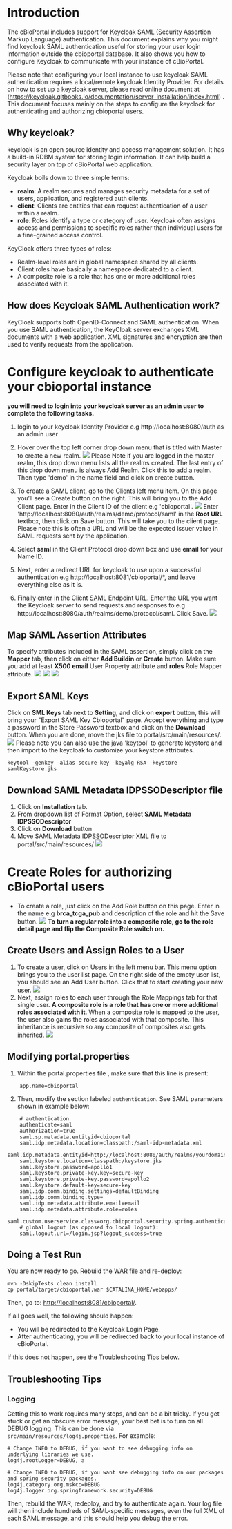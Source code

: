# Introduction

The cBioPortal includes support for Keycloak SAML (Security Assertion Markup Language) authentication. This document explains why you might find keycloak SAML authentication useful for storing your user login information outside 
the cbioportal database. It also shows you how to configure Keycloak to communicate with your instance of cBioPortal.

Please note that configuring your local instance to use keycloak SAML authentication requires a local/remote keycloak Identity Provider. For details on how to set up a keycloak server, please read online document at (https://keycloak.gitbooks.io/documentation/server_installation/index.html) .  
This document focuses mainly on the steps to configure the keyclock for authenticating and authorizing cbioportal users.  

## Why keycloak?

keycloak is an open source identity and access management solution. It has a build-in RDBM system for storing login information. It can help build a security layer on top of cBioPortal web application.

Keycloak boils down to three simple terms:
* **realm**: A realm secures and manages security metadata for a set of users, application, and registered auth clients.
* **client**: Clients are entities that can request authentication of a user within a realm.
* **role**: Roles identify a type or category of user. Keycloak often assigns access and permissions to specific roles rather than individual users for a fine-grained access control. 

KeyCloak offers three types of roles: 
* Realm-level roles are in global namespace shared by all clients. 
* Client roles have basically a namespace dedicated to a client. 
* A composite role is a role that has one or more additional roles associated with it. 


## How does Keycloak SAML Authentication work?

KeyCloak supports both OpenID-Connect and SAML authentication. When you use SAML authentication, the KeyCloak server exchanges XML documents with a web application. XML signatures and encryption are then used to verify requests from the application.

# Configure keycloak to authenticate your cbioportal instance
**you will need to login into your keycloak server as an admin user to complete the following tasks.**
1. login to your keycloak Identity Provider e.g http://localhost:8080/auth as an admin user
2. Hover over the top left corner drop down menu that is titled with Master to create a new realm. 
![](images/previews/add-realm.png)
Please Note if you are logged in the master realm, this drop down menu lists all the realms created. The last entry of this drop down menu is always Add Realm. Click this to add a realm. Then type 'demo' in the name field and click on create button.
3. To create a SAML client, go to the Clients left menu item. On this page you’ll see a Create button on the right. This will bring you to the Add Client page.
Enter in the Client ID of the client e.g 'cbioportal'. 
![](images/previews/add-client.png)
Enter 'http://localhost:8080/auth/realms/demo/protocol/saml' in the **Root URL** textbox, then click on Save button. This will take you to the client page.
Please note this is often a URL and will be the expected issuer value in SAML requests sent by the application. 

4. Select **saml** in the Client Protocol drop down box and use **email** for your Name ID. 
5. Next, enter a redirect URL for keycloak to use upon a successful authentication e.g http://localhost:8081/cbioportal/*, and leave everything else as it is. 
6. Finally enter in the Client SAML Endpoint URL. Enter the URL you want the Keycloak server to send requests and responses to e.g http://localhost:8080/auth/realms/demo/protocol/saml. Click Save. 
![](images/previews/edit-client.png)

## Map SAML Assertion Attributes
To specify attributes included in the SAML assertion, simply click on the **Mapper** tab, then click on either **Add Buildin** or **Create** button. 
Make sure you add at least **X500 email** User Property attribute and **roles** Role Mapper attribute.
![](images/previews/add-mappers.png)
![](images/previews/edit-email-attribute.png)
![](images/previews/edit-role-attribute.png)

## Export SAML Keys
Click on **SML Keys** tab next to **Setting**, and click on **export** button, this will bring your "Export SAML Key Cbioportal" page.
 Accept everything and type a password in the Store Password textbox and click on the **Download** button. 
When you are done, move the jks file to portal/src/main/resources/.
![](images/previews/export-SAML-keys.png)
Please note you can also use the java 'keytool' to generate keystore and then import to the keycloak to customize your keystore attributes.
```
keytool -genkey -alias secure-key -keyalg RSA -keystore samlKeystore.jks
```
## Download SAML Metadata IDPSSODescriptor file
1. Click on **Installation** tab.
2. From dropdown list of Format Option, select **SAML Metadata IDPSSODescriptor**
3. Click on **Download** button
4. Move SAML Metadata IDPSSODescriptor XML file to portal/src/main/resources/
![](images/previews/download-IDPSSODescriptor-file.png)

# Create Roles for authorizing cBioPortal users
* To create a role, just click on the Add Role button on this page. Enter in the name e.g **brca_tcga_pub** and description of the role and hit the Save button.
![](images/previews/add-role.png)
**To turn a regular role into a composite role, go to the role detail page and flip the Composite Role switch on.**


## Create Users and Assign Roles to a User
1. To create a user, click on Users in the left menu bar. This menu option brings you to the user list page. On the right side of the empty user list,
 you should see an Add User button. Click that to start creating your new user.
![](images/previews/add-user.png)
2. Next, assign roles to each user through the Role Mappings tab for that single user.
**A composite role is a role that has one or more additional roles associated with it**. When a composite role is mapped to the user,
 the user also gains the roles associated with that composite. This inheritance is recursive so any composite of composites also gets inherited.
![](images/previews/assign-role-to-user.png)

## Modifying portal.properties

1. Within the portal.properties file , make sure that this line is present:
```
    app.name=cbioportal
```
2. Then, modify the section labeled `authentication`. See SAML parameters shown in example below:
```
    # authentication
    authenticate=saml
    authorization=true
    saml.sp.metadata.entityid=cbioportal
    saml.idp.metadata.location=classpath:/saml-idp-metadata.xml
    saml.idp.metadata.entityid=http://localhost:8080/auth/realms/yourdomain
    saml.keystore.location=classpath:/keystore.jks
    saml.keystore.password=apollo1
    saml.keystore.private-key.key=secure-key
    saml.keystore.private-key.password=apollo2
    saml.keystore.default-key=secure-key
    saml.idp.comm.binding.settings=defaultBinding
    saml.idp.comm.binding.type=
    saml.idp.metadata.attribute.email=email
    saml.idp.metadata.attribute.role=roles
    saml.custom.userservice.class=org.cbioportal.security.spring.authentication.keycloak.SAMLUserDetailsServiceImpl
    # global logout (as opposed to local logout):
    saml.logout.url=/login.jsp?logout_success=true
```

## Doing a Test Run

You are now ready to go. Rebuild the WAR file and re-deploy:

```
mvn -DskipTests clean install
cp portal/target/cbioportal.war $CATALINA_HOME/webapps/
```

Then, go to:  [http://localhost:8081/cbioportal/](http://localhost:8081/cbioportal/).

If all goes well, the following should happen:

* You will be redirected to the Keycloak Login Page.
* After authenticating, you will be redirected back to your local instance of cBioPortal.

If this does not happen, see the Troubleshooting Tips  below.

## Troubleshooting Tips 

### Logging

Getting this to work requires many steps, and can be a bit tricky.  If you get stuck or get an obscure error message, your best bet is to turn on all DEBUG logging. 
 This can be done via `src/main/resources/log4j.properties`.  For example:

```
# Change INFO to DEBUG, if you want to see debugging info on underlying libraries we use.
log4j.rootLogger=DEBUG, a

# Change INFO to DEBUG, if you want see debugging info on our packages and spring security packages.
log4j.category.org.mskcc=DEBUG
log4j.logger.org.springframework.security=DEBUG
```
Then, rebuild the WAR, redeploy, and try to authenticate again.  Your log file will then include hundreds of SAML-specific messages, even the full XML of each SAML message, and this should help you debug the error.
